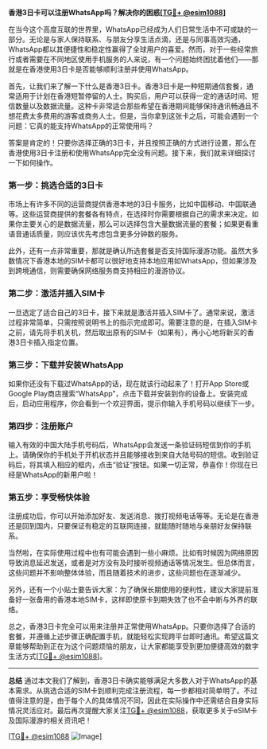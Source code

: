 **香港3日卡可以注册WhatsApp吗？解决你的困惑[[TG💪+ @esim1088](https://t.me/s/esim1088)]**

在当今这个高度互联的世界里，WhatsApp已经成为人们日常生活中不可或缺的一部分。无论是与家人保持联系、与朋友分享生活点滴，还是与同事高效沟通，WhatsApp都以其便捷性和稳定性赢得了全球用户的喜爱。然而，对于一些经常旅行或者需要在不同地区使用手机服务的人来说，有一个问题始终困扰着他们——那就是在香港使用3日卡是否能够顺利注册并使用WhatsApp。

首先，让我们来了解一下什么是香港3日卡。香港3日卡是一种短期通信套餐，通常适用于计划在香港短暂停留的人士。购买后，用户可以获得一定的通话时间、短信数量以及数据流量。这种卡非常适合那些希望在香港期间能够保持通讯畅通且不想花费太多费用的游客或商务人士。但是，当你拿到这张卡之后，可能会遇到一个问题：它真的能支持WhatsApp的正常使用吗？

答案是肯定的！只要你选择正确的3日卡，并且按照正确的方式进行设置，那么在香港使用3日卡注册和使用WhatsApp完全没有问题。接下来，我们就来详细探讨一下如何操作。

### 第一步：挑选合适的3日卡

市场上有许多不同的运营商提供香港本地的3日卡服务，比如中国移动、中国联通等。这些运营商提供的套餐各有特点，在选择时你需要根据自己的需求来决定。如果你主要关心的是数据流量，那么可以选择包含大量数据流量的套餐；如果更看重语音通话质量，则应该优先考虑包含更多分钟数的服务。

此外，还有一点非常重要，那就是确认所选套餐是否支持国际漫游功能。虽然大多数情况下香港本地的SIM卡都可以很好地支持本地应用如WhatsApp，但如果涉及到跨境通信，则需要确保网络服务商支持相应的漫游协议。

### 第二步：激活并插入SIM卡

一旦选定了适合自己的3日卡，接下来就是激活并插入SIM卡了。通常来说，激活过程非常简单，只需按照说明书上的指示完成即可。需要注意的是，在插入SIM卡之前，请先将手机关机，然后取出原有的SIM卡（如果有），再小心地将新买的香港3日卡插入指定位置。

### 第三步：下载并安装WhatsApp

如果你还没有下载过WhatsApp的话，现在就该行动起来了！打开App Store或Google Play商店搜索“WhatsApp”，点击下载并安装到你的设备上。安装完成后，启动应用程序，你会看到一个欢迎界面，提示你输入手机号码以继续下一步。

### 第四步：注册账户

输入有效的中国大陆手机号码后，WhatsApp会发送一条验证码短信到你的手机上。请确保你的手机处于开机状态并且能够接收到来自大陆号码的短信。收到验证码后，将其填入相应的框内，点击“验证”按钮。如果一切正常，恭喜你！你现在已经是WhatsApp的新用户啦！

### 第五步：享受畅快体验

注册成功后，你可以开始添加好友、发送消息、拨打视频电话等等。无论是在香港还是回到国内，只要保证有稳定的互联网连接，就能随时随地与亲朋好友保持联系。

当然啦，在实际使用过程中也有可能会遇到一些小麻烦。比如有时候因为网络原因导致消息延迟发送，或者是对方没有及时接听视频通话等情况发生。但总体而言，这些问题并不影响整体体验，而且随着技术的进步，这些问题也在逐渐减少。

另外，还有一个小贴士要告诉大家：为了确保长期使用的便利性，建议大家提前准备好一张备用的香港本地SIM卡，这样即使原卡到期失效了也不会中断与外界的联络。

总之，香港3日卡完全可以用来注册并正常使用WhatsApp。只要你选择了合适的套餐，并遵循上述步骤正确配置手机，就能轻松实现跨平台即时通讯。希望这篇文章能够帮助到正在为这个问题烦恼的朋友，让大家都能享受到更加便捷高效的数字生活方式[[TG💪+ @esim1088](https://t.me/s/esim1088)]。

---

**总结**
通过本文我们了解到，香港3日卡确实能够满足大多数人对于WhatsApp的基本需求。从挑选合适的SIM卡到顺利完成注册流程，每一步都相对简单明了。不过值得注意的是，由于每个人的具体情况不同，因此在实际操作中还需结合自身实际情况灵活应对。最后再次提醒大家关注[TG💪+ @esim1088](https://t.me/s/esim1088)，获取更多关于eSIM卡及国际漫游的相关资讯吧！

[[TG💪+ @esim1088](https://t.me/s/esim1088) ![Image](https://i.postimg.cc/4NQfJmqS/Snipaste-2025-05-13-00-14-12.png)]